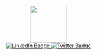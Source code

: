<div id="header" align="center">
    <img        src="https://media.giphy.com/media/v1.Y2lkPTc5MGI3NjExd2Nwdm5wcGIxb285azFqYzlla3ZoMWl6ZzdkMWcxcHZuendiZ2U5dCZlcD12MV9pbnRlcm5hbF9naWZfYnlfaWQmY3Q9cw/M9gbBd9nbDrOTu1Mqx/giphy.gif"
   width="100" />
  
  <div id='badges'>
    <a href="www.linkedin.com/in/victor-enoma-0ab59b1a5">
      <img src="https://img.shields.io/badge/LinkedIn-blue?style=for-the-badge&logo=linkedin&logoColor=white" alt="LinkedIn Badge" />
    </a>
    <a  href="https://twitter.com/VictorEnoma2">
      <img src="https://img.shields.io/badge/Twitter-blue?style=for-the-badge&logo=twitter&logoColor=white" alt="Twitter Badge" />
    </a>
  </div>
  <img src="https://komarev.com/ghpvc/?username=VickTor61&style=flat-square&color=blue" alt=""/>

</div>
